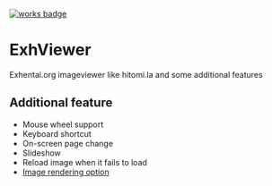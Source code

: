 [![works badge](https://cdn.rawgit.com/skygarlics/works-on-my-machine/v0.2.0/badge.svg)](https://github.com/skygarlics/works-on-my-machine)  
# ExhViewer
Exhentai.org imageviewer like hitomi.la and some additional features

## Additional feature
- Mouse wheel support
- Keyboard shortcut
- On-screen page change
- Slideshow
- Reload image when it fails to load
- [Image rendering option](https://developer.mozilla.org/ko/docs/Web/CSS/image-rendering)
